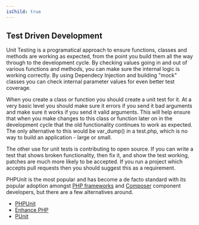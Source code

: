 ```yaml
---
isChild: true
---
```


## Test Driven Development

Unit Testing is a programatical approach to ensure functions, classes and methods are working as 
expected, from the point you build them all the way through to the development cycle. By checking 
values going in and out of various functions and methods, you can make sure the internal logic is 
working correctly. By using Dependecy Injection and building "mock" classes you can check internal 
parameter values for even better test coverage.

When you create a class or function you should create a unit test for it. At a very basic level you should 
make sure it errors if you send it bad arguments and make sure it works if you send it valid arguments. 
This will help ensure that when you make changes to this class or function later on in the development 
cycle that the old functionality continues to work as expected. The only alternative to this would be 
var_dump() in a test.php, which is no way to build an application - large or small.

The other use for unit tests is contributing to open source. If you can write a test that shows broken 
functionality, then fix it, and show the test working, patches are much more likely to be accepted. If 
you run a project which accepts pull requests then you should suggest this as a requirement.

PHPUnit is the most popular and has become a de facto standard with its popular adoption amongst [PHP 
frameworks][phpfws] and [Composer][composer] component developers, but there are a few alternatives around.

* [PHPUnit](http://phpunit.de/)
* [Enhance PHP](http://www.enhance-php.com/)
* [PUnit](http://punit.smf.me.uk/)

[phpfws]: /#libraries_and_frameworks
[composer]: /#composer_and_packagist